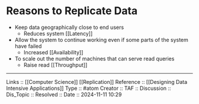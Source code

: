 # Reasons to Replicate Data

- Keep data geographically close to end users
	- Reduces system [[Latency]]
- Allow the system to continue working even if some parts of the system have failed
	- Increased [[Availability]]
- To scale out the number of machines that can serve read queries
	- Raise read [[Throughput]]
---
Links :: [[Computer Science]] [[Replication]]
Reference :: [[Designing Data Intensive Applications]]
Type :: #atom
Creator ::
TAF ::
Discussion ::
Dis_Topic :: 
Resolved ::
Date :: 2024-11-11 10:29

